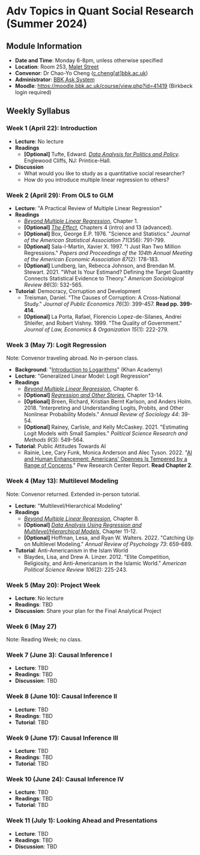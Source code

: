 # Adv Topics in Quant Social Research (Summer 2024)

## Module Information

- **Date and Time**: Monday 6-8pm, unless otherwise specified
- **Location**: Room 253, [Malet Street](https://maps.app.goo.gl/YMYvCRvA3WrSc4Dk9)
- **Convenor**: Dr Chao-Yo Cheng ([c.cheng[at]bbk.ac.uk](mailto:c.cheng@bbk.ac.uk))
- **Administrator**: [BBK Ask System](https://www.bbk.ac.uk/ask)
- **Moodle**: https://moodle.bbk.ac.uk/course/view.php?id=41419 (Birkbeck login required) 

## Weekly Syllabus

### Week 1 (April 22): Introduction

 - **Lecture**: No lecture
 - **Readings**
    - **[Optional]** Tufte, Edward. [*Data Analysis for Politics and Policy*](https://www.edwardtufte.com/tufte/dapp). Englewood Cliffs, NJ: Printice-Hall.
 - **Discussion**
	- What would you like to study as a quantitative social researcher?
	- How do you introduce multiple linear regression to others?

### Week 2 (April 29): From OLS to GLM

 - **Lecture**: "A Practical Review of Multiple Linear Regression"
 - **Readings**
	- [*Beyond Multiple Linear Regression*](https://bookdown.org/roback/bookdown-BeyondMLR), Chapter 1.
	- **[Optional]** [*The Effect*](https://theeffectbook.net), Chapters 4 (intro) and 13 (advanced).
	- **[Optional]** Box, George E.P. 1976. "Science and Statistics." *Journal of the American Statistical Association 71*(356): 791-799.
	- **[Optional]** Sala-I-Martin, Xavier X. 1997. "I Just Ran Two Million Regressions." *Papers and Proceedings of the 104th Annual Meeting of the American Economic Association 87*(2): 178-183.
	- **[Optional]** Lundberg, Ian, Rebecca Johnson, and Brendan M. Stewart. 2021. "What Is Your Estimand? Defining the Target Quantity Connects Statistical Evidence to Theory." *American Sociological Review 86*(3): 532-565.
 - **Tutorial**: Democracy, Corruption and Development
 	- Treisman, Daniel. "The Causes of Corruption: A Cross-National Study." *Journal of Public Economics 76*(3): 399-457. **Read pp. 399-414**.
 	- **[Optional]** La Porta, Rafael, Florencio Lopez-de-Silanes, Andrei Shleifer, and Robert Vishny. 1999. "The Quality of Government." *Journal of Law, Economics & Organization 15*(1): 222-279.

### Week 3 (May 7): Logit Regression

Note: Convenor traveling abroad. No in-person class.

 - **Background**: "[Introduction to Logarithms](https://www.khanacademy.org/math/algebra2/x2ec2f6f830c9fb89:logs)" (Khan Academy)
 - **Lecture**: "Generalized Linear Model: Logit Regression"
 - **Readings**
 	- [*Beyond Multiple Linear Regression*](https://bookdown.org/roback/bookdown-BeyondMLR), Chapter 6.
	- **[Optional]** [*Regression and Other Stories*](https://avehtari.github.io/ROS-Examples/), Chapter 13-14.
	- **[Optional]** Breen, Richard, Kristian Bernt Karlson, and Anders Holm. 2018. "Interpreting and Understanding Logits, Probits, and Other Nonlinear Probability Models." *Annual Review of Sociology 44*: 39-54.
	- **[Optional]** Rainey, Carlisle, and Kelly McCaskey. 2021. "Estimating Logit Models with Small Samples." *Political Science Research and Methods 9*(3): 549-564.
 - **Tutorial**: Public Attitudes Towards AI
 	- Rainie, Lee, Cary Funk, Monica Anderson and Alec Tyson. 2022. "[AI and Human Enhancement: Americans' Opennes Is Tempered by a Range of Concerns](https://www.pewresearch.org/internet/2022/03/17/ai-and-human-enhancement-americans-openness-is-tempered-by-a-range-of-concerns)." Pew Research Center Report. **Read Chapter 2**.

### Week 4 (May 13): Multilevel Modeling

Note: Convenor returned. Extended in-person tutorial.

 - **Lecture**: "Multilevel/Hierarchical Modeling"
 - **Readings**
	- [*Beyond Multiple Linear Regression*](https://bookdown.org/roback/bookdown-BeyondMLR/), Chapter 8.
	- **[Optional]** [*Data Analysis Using Regression and Multilevel/Hierarchical Models*](http://www.stat.columbia.edu/~gelman/arm), Chapter 11-12.
	- **[Optional]** Hoffman, Lesa, and Ryan W. Walters. 2022. "Catching Up on Multilevel Modeling." *Annual Review of Psychology 73*: 659-689.
 - **Tutorial**: Anti-Americanism in the Islam World
 	- Blaydes, Lisa, and Drew A. Linzer. 2012. "Elite Competition, Religiosity, and Anti-Americanism in the Islamic World." *American Political Science Review 106*(2): 225-243.

### Week 5 (May 20): Project Week

 - **Lecture**: No lecture
 - **Readings**: TBD
 - **Discussion**: Share your plan for the Final Analytical Project

### Week 6 (May 27)

Note: Reading Week; no class.

### Week 7 (June 3): Causal Inference I

 - **Lecture**: TBD
 - **Readings**: TBD
 - **Discussion**: TBD

### Week 8 (June 10): Causal Inference II

 - **Lecture**: TBD
 - **Readings**: TBD
 - **Tutorial**: TBD

### Week 9 (June 17): Causal Inference III 

 - **Lecture**: TBD
 - **Readings**: TBD
 - **Tutorial**: TBD

### Week 10 (June 24): Causal Inference IV 

 - **Lecture**: TBD
 - **Readings**: TBD
 - **Tutorial**: TBD

### Week 11 (July 1): Looking Ahead and Presentations

 - **Lecture**: TBD
 - **Readings**: TBD
 - **Discussion**: TBD
